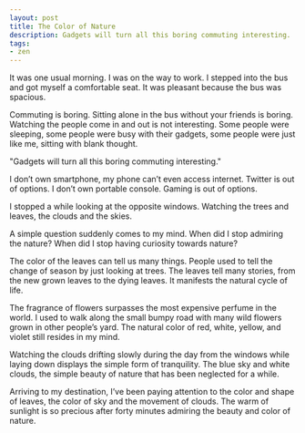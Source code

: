 ```yaml
---
layout: post
title: The Color of Nature
description: Gadgets will turn all this boring commuting interesting.
tags:
- zen
---
```

It was one usual morning. I was on the way to work. I stepped into the bus and got myself a comfortable seat. It was pleasant because the bus was spacious.

Commuting is boring. Sitting alone in the bus without your friends is boring. Watching the people come in and out is not interesting. Some people were sleeping, some people were busy with their gadgets, some people were just like me, sitting with blank thought.

"Gadgets will turn all this boring commuting interesting."

I don’t own smartphone, my phone can’t even access internet. Twitter is out of options. I don’t own portable console. Gaming is out of options.

I stopped a while looking at the opposite windows. Watching the trees and leaves, the clouds and the skies.

A simple question suddenly comes to my mind. When did I stop admiring the nature? When did I stop having curiosity towards nature?

The color of the leaves can tell us many things. People used to tell the change of season by just looking at trees. The leaves tell many stories, from the new grown leaves to the dying leaves. It manifests the natural cycle of life.

The fragrance of flowers surpasses the most expensive perfume in the world. I used to walk along the small bumpy road with many wild flowers grown in other people’s yard. The natural color of red, white, yellow, and violet still resides in my mind.

Watching the clouds drifting slowly during the day from the windows while laying down displays the simple form of tranquility. The blue sky and white clouds, the simple beauty of nature that has been neglected for a while.

Arriving to my destination, I’ve been paying attention to the color and shape of leaves, the color of sky and the movement of clouds. The warm of sunlight is so precious after forty minutes admiring the beauty and color of nature.
